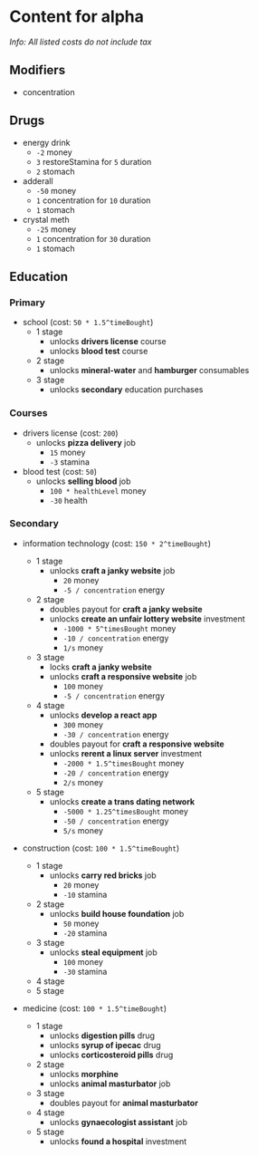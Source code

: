# Content for alpha

*Info: All listed costs do not include tax*

## Modifiers
- concentration

## Drugs

- energy drink
  - `-2` money
  - `3` restoreStamina for `5` duration
  - `2` stomach
- adderall
  - `-50` money
  - `1` concentration for `10` duration
  - `1` stomach
- crystal meth
  - `-25` money
  - `1` concentration for `30` duration
  - `1` stomach

## Education

### Primary
- school (cost: `50 * 1.5^timeBought`)
  - 1 stage
    - unlocks **drivers license** course
    - unlocks **blood test** course
  - 2 stage
    - unlocks **mineral-water** and **hamburger** consumables
  - 3 stage
    - unlocks **secondary** education purchases

### Courses
- drivers license (cost: `200`)
  - unlocks **pizza delivery** job
    - `15` money
    - `-3` stamina
- blood test (cost: `50`)
  - unlocks **selling blood** job
    - `100 * healthLevel` money
    - `-30` health

### Secondary
- information technology (cost: `150 * 2^timeBought`)
  - 1 stage
    - unlocks **craft a janky website** job
      - `20` money
      - `-5 / concentration` energy
  - 2 stage
    - doubles payout for **craft a janky website**
    - unlocks **create an unfair lottery website** investment
      - `-1000 * 5^timesBought` money
      - `-10 / concentration` energy
      - `1/s` money
  - 3 stage
    - locks **craft a janky website**
    - unlocks **craft a responsive website** job
      - `100` money
      - `-5 / concentration` energy
  - 4 stage
    - unlocks **develop a react app**
      - `300` money
      - `-30 / concentration` energy
    - doubles payout for **craft a responsive website**
    - unlocks **rerent a linux server** investment
      - `-2000 * 1.5^timesBought` money
      - `-20 / concentration` energy
      - `2/s` money
  - 5 stage
    - unlocks **create a trans dating network**
      - `-5000 * 1.25^timesBought` money
      - `-50 / concentration` energy
      - `5/s` money

- construction (cost: `100 * 1.5^timeBought`)
  - 1 stage
    - unlocks **carry red bricks** job
      - `20` money
      - `-10` stamina
  - 2 stage
    - unlocks **build house foundation** job
      - `50` money
      - `-20` stamina
  - 3 stage
    - unlocks **steal equipment** job
      - `100` money
      - `-30` stamina
  - 4 stage
  - 5 stage

- medicine (cost: `100 * 1.5^timeBought`)
  - 1 stage
    - unlocks **digestion pills** drug
    - unlocks **syrup of ipecac** drug
    - unlocks **corticosteroid pills** drug
  - 2 stage
    - unlocks **morphine**
    - unlocks **animal masturbator** job
  - 3 stage
    - doubles payout for **animal masturbator**
  - 4 stage
    - unlocks **gynaecologist assistant** job
  - 5 stage
    - unlocks **found a hospital** investment